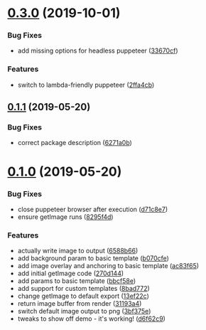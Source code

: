 # [0.3.0](https://github.com/chrisvxd/puppeteer-social-image/compare/v0.1.1...v0.3.0) (2019-10-01)


### Bug Fixes

* add missing options for headless puppeteer ([33670cf](https://github.com/chrisvxd/puppeteer-social-image/commit/33670cf))


### Features

* switch to lambda-friendly puppeteer ([2ffa4cb](https://github.com/chrisvxd/puppeteer-social-image/commit/2ffa4cb))



## [0.1.1](https://github.com/chrisvxd/puppeteer-social-image/compare/v0.1.0...v0.1.1) (2019-05-20)


### Bug Fixes

* correct package description ([6271a0b](https://github.com/chrisvxd/puppeteer-social-image/commit/6271a0b))



# [0.1.0](https://github.com/chrisvxd/puppeteer-social-image/compare/270d144...v0.1.0) (2019-05-20)


### Bug Fixes

* close puppeteer browser after execution ([d71c8e7](https://github.com/chrisvxd/puppeteer-social-image/commit/d71c8e7))
* ensure getImage runs ([8295f4d](https://github.com/chrisvxd/puppeteer-social-image/commit/8295f4d))


### Features

* actually write image to output ([6588b66](https://github.com/chrisvxd/puppeteer-social-image/commit/6588b66))
* add background param to basic template ([b070cfe](https://github.com/chrisvxd/puppeteer-social-image/commit/b070cfe))
* add image overlay and anchoring to basic template ([ac83f65](https://github.com/chrisvxd/puppeteer-social-image/commit/ac83f65))
* add initial getImage code ([270d144](https://github.com/chrisvxd/puppeteer-social-image/commit/270d144))
* add params to basic template ([bbcf58e](https://github.com/chrisvxd/puppeteer-social-image/commit/bbcf58e))
* add support for custom templates ([8bad772](https://github.com/chrisvxd/puppeteer-social-image/commit/8bad772))
* change getImage to default export ([13ef22c](https://github.com/chrisvxd/puppeteer-social-image/commit/13ef22c))
* return image buffer from render ([31193a4](https://github.com/chrisvxd/puppeteer-social-image/commit/31193a4))
* switch default image output to png ([3bf375e](https://github.com/chrisvxd/puppeteer-social-image/commit/3bf375e))
* tweaks to show off demo - it's working! ([d6f62c9](https://github.com/chrisvxd/puppeteer-social-image/commit/d6f62c9))



